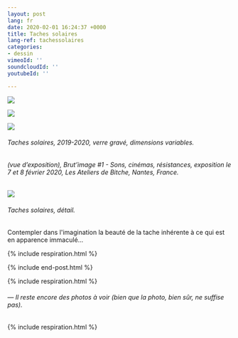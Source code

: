 ```yaml
---
layout: post
lang: fr
date: 2020-02-01 16:24:37 +0000
title: Taches solaires
lang-ref: tachessolaires
categories:
- dessin
vimeoId: ''
soundcloudId: ''
youtubeId: ''

---
```

![](/mepierdoparaver/imgs/dsc_2217-up.jpg)

![](/mepierdoparaver/imgs/dsc_2215-up.jpg)

![](/mepierdoparaver/imgs/dsc_2207-up.jpg)

###### _Taches solaires_, 2019-2020, verre gravé, dimensions variables.

###### (vue d’exposition), _Brut’image #1 - Sons, cinémas, résistances_, exposition le 7 et 8 février 2020, Les Ateliers de Bitche, Nantes, France.

![](/mepierdoparaver/imgs/dsc_2209-up.jpg)

###### _Taches solaires_, détail.

Contempler dans l'imagination la beauté de la tache inhérente à ce qui est en apparence immaculé...

{% include respiration.html %}

{% include end-post.html %}

{% include respiration.html %}

###### — _Il reste encore des photos à voir (bien que la photo, bien sûr, ne suffise pas)._

{% include respiration.html %}